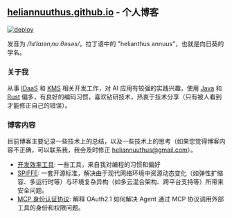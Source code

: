 ## [heliannuuthus.github.io](https://heliannuuthus.github.io) - 个人博客

[![deploy](https://github.com/heliannuuthus/heliannuuthus.github.io/actions/workflows/deploy.yml/badge.svg?branch=master)](https://github.com/heliannuuthus/heliannuuthus.github.io/actions/workflows/deploy.yml)

发音为 _/hɪˈlaɪənˌnuːθəsəs/_。拉丁语中的 "helianthus annuus"，也就是向日葵的学名。

### 关于我

从事 [IDaaS](https://auth0.com/blog/what-is-idaas/) 和 [KMS](https://aws.amazon.com/kms) 相关开发工作，对 AI 应用有较强的实践兴趣，使用 [Java](https://java.com) 和 [Rust](https://www.rust-lang.org/) 偏多，有良好的编码习惯，喜欢钻研技术，热衷于技术分享（只有被人看到才能修正自己的错误）。

### 博客内容

目前博客主要记录一些技术上的总结，以及一些技术上的思考（如果您觉得博客内容不正确，可以联系我，我会及时修正 heliannuuthus@gmail.com）。

- [开发效率工具](https://site.heliannuuthus.com/blog/development-tools): 一些工具，来自我对编程的习惯和偏好
- [SPIFFE](https://site.heliannuuthus.com/blog/spiffe): 一套开源标准，解决由于现代网络环境中资源动态变化（如弹性扩缩容、多运行时等）与环境复杂异构（如多云混合架构、跨平台支持等）所带来安全问题。
- [MCP 身份认证协议](https://site.heliannuuthus.com/blog/OAuth2.1-MCP): 解释 OAuth2.1 如何解决 Agent 通过 MCP 协议调用外部工具的身份和权限问题。
